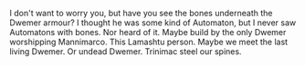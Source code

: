 I don't want to worry you, but have you see the bones underneath the Dwemer armour? I thought he was some kind of Automaton, but I never saw Automatons with bones.
Nor heard of it. Maybe build by the only Dwemer worshipping Mannimarco. This Lamashtu person. Maybe we meet the last living Dwemer. Or undead Dwemer.
Trinimac steel our spines.
